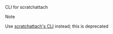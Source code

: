 CLI for scratchattach

> [!NOTE]
> Use [scratchattach's CLI](https://github.com/timMcCool/scratchattach/) instead; this is deprecated
